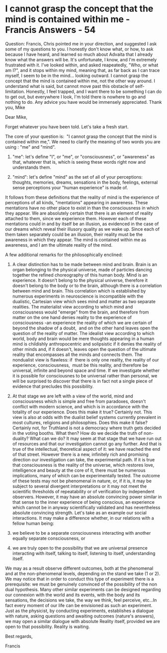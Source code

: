 # I cannot grasp the concept that the mind is contained within me - Francis Answers - 54

Question: Francis, Chris pointed me in your direction, and suggested I ask some of my questions to you. I honestly don't know what, or how, to ask because I have heard, and learned so much about Advaita that I already know what the answers will be. It's unfortunate, I know, and I'm extremely frustrated with it. I've looked within, and asked reapeatedly, "Who, or what am I?", and it stops within my mind, meaning that, as far back as I can trace myself, I seem to be in the mind... looking outward. I cannot grasp the concept that the mind is contained within me, not the other way around. I understand what is said, but cannot move past this obstacle of self-limitation. Honestly, I feel trapped, and I want there to be something I can do to get out, but everywhere I look, I'm told there is nowhere to go and nothing to do. Any advice you have would be immensely appreciated. Thank you, Mike

Dear Mike,

Forget whatever you have been told. Let's take a fresh start. 

The core of your question is:  "I cannot grasp the concept that the mind is contained within me,". We need to clarify the meaning of two words you are using : "me" and "mind".

1. "me": let's define "I", or "me", or "consciousness", or "awareness" as that, whatever that is, which is seeing these words right now and understands them.

2. "mind": let's define "mind" as the set of all of your perceptions: thoughts, memories, dreams, sensations in the body, feelings, external sense perceptions your "human experience" is made of.

It follows from these definitions that the reality of mind is the experience of perceptions of all kinds, "mentations" appearing in awareness. These mentations have no other place to exist in than the consciousness in which they appear. We are absolutely certain that there is an element of reality attached to them, since we experience them. However each of these mentations could in and by itself be an illusion, as evidenced in the case of our dreams which reveal their illusory quality as we wake up. Since each of them taken separately could be an illusion, their reality must be the awareness in which they appear. The mind is contained within me as awareness, and I am the ultimate reality of the mind. 

A few additional remarks for the philosophically enclined: 

1. A clear distinction has to be made between mind and brain. Brain is an organ belonging to the physical universe, made of particles dancing together the refined choreography of this human body. Mind is an experience. It doesn't belong to the physical universe, therefore it doesn't belong to the body or to the brain, although there is a correlation between mind and brain. This correlation which is established by numerous experiments in neuroscience is incompatible with the dualistic, Cartesian view which sees mind and matter as two separate realities. The materialist view according to which mind and consciousness would "emerge" from the brain, and therefore from matter on the one hand denies reality to the experience of consciousness -an experience the reality of which we are certain of beyond the shadow of a doubt,  and on the other hand leaves open the question of the reality of matter. The idealist view according to which world, body and brain would be mere thoughts appearing in a human mind is childishly anthropocentric and solipsistic if it denies the reality of other minds and, if it doesn't, leaves open the question of the ultimate reality that encompasses all the minds and connects them. The nondualist view is flawless: if  there is only one reality, the reality of our experience, consciousness,  must be this reality, and therefore be universal, infinite and beyond space and time. If we investigate whether it is possible for consciousnes to be universal rather than personal, we will be surprised to discover that there is in fact not a single piece of evidence that precludes this possibility. 

2. At that stage we are left with a view of the world, mind and consciousness which is simple and free from paradoxes, doesn't conflict with modern science, and which is in accordance with the totality of our experience. Does this make it true? Certainly not. This view is also at odds with the dualist belief systems currently prevalent in most cultures, religions and philosophies. Does this make it false? Certainly not, for Truthland is not a democracy where truth gets decided in the voting booths. What then? How do we decide the truth of non-duality? What can we do? It may seem at that stage that we have run out of resources and that our investigation cannot go any further. And that is true of the intellectual, theoretical aspect of it: we have reached the end of that street. However there is a new, infinitely rich and promising direction our investigation can take, the experimental path. If it is true that consciousness is the reality of the universe, which restores love, intelligence and beauty at the core of it, there must be numerous implications, many of which can be experimentally tested. The outcome of these tests may not be phenomenal in nature, or, if it is, it may be subject to several divergent interpretations or it may not meet the scientific thresholds of repeatability or of verification by independent observers. However, it may have an absolute convincing power similar in that sense to the inner experience of being conscious, an experience which cannot be in anyway scientifically validated and has nevertheless absolute convincing strength. Let's take as an example our social interactions. It may make a difference whether, in our relations with a fellow human being:

1. we believe to be a separate consciousness interacting with another equally separate consciousness, or

2. we are truly open to the possibility that we are universal presence interacting with itself, talking to itself, listening to itself, understanding itself.

We may as a result observe different outcomes, both at the phenomenal and at the non-phenomenal levels, depending on the stand we take (1 or 2). We may notice that in order to conduct this type of experiment there is a prerequisite: we must be genuinely convinced of the possibility of the non dual hypothesis. Many other similar experiments can be designed regarding our connexion with the world and its events, with the body and its sensations, the decisions we take, the way we think, feel perceive, etc...In fact every moment of our life can be envisioned as such an experiment. Just as the physicist, by conducting experiments, establishes a dialogue with nature, asking questions and awaiting outcomes (nature's answers), we may open a similar dialogue with absolute Reality itself, provided we are open to that possibility. Reality is waiting.

Best regards, 

Francis

